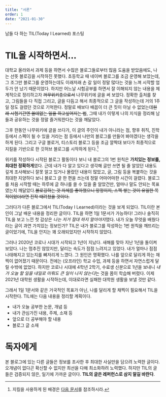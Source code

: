 ```yaml
---
title: "서론"
order: 1
date: "2021-01-30"
---
```


남들 다 하는 TIL(Today I Learned) 포스팅

# TIL을 시작하면서...

대학교 올라와서 과제 등을 하면서 수많은 블로그들로부터 많음 도움을 받았음에도, 나는 선뜻 블로깅을 시작하진 못했다. 초등학교 때 네이버 블로그를 조금 운영해 보았는데, 그 조그만 블로그를 운영하는데도 이래저래 손 갈 일이 정말 많다는 것을 느껴 시작할 엄두가 안 났기 때문이었다. 하지만 어느날 시험공부를 하면서 잘 이해되지 않는 내용을 체계적으로 정리하고자 ~~꺼무위키충으로서~~ 나무위키에 글을 써 보았다. 정확한 출처를 찾고, 그림들을 다 직접 그리고, 글을 다듬고 해서 최종적으로 그 글을 작성하는데 거의 1주일 정도 걸렸던 것으로 기억한다. 정말로 배보다 배꼽이 더 큰 짓이 아닐 수 없었는데~~원래 시험기간엔 쓸데없는 일을 하고싶어지는 법~~, 그때 내가 이렇게 나의 지식을 정리해 남들과 공유하는 것을 정말 즐거워한다는 것을 깨달았다.

그후 한동안 나무위키에 글을 쓰다가, 이 글의 주인이 내가 아니라는 점, 향후 취직, 진학 등에서 스펙이 될 수 있을 거라는 점 등에서 나만의 블로그를 만들어 봐야겠다는 생각을 하게 된다. 그리고 구글 블로거, 티스토리 블로그 등을 조금 깔짝대 보다가 최종적으로 지킬을 기반으로 한 깃허브 블로그를 시작하게 된다.[^1]

[^1]: 지킬을 사용하게 된 배경은 [다음 문서](jekyll/01-introduction)를 참조하시라.

위키를 작성하다 시작된 블로그 활동이다 보니 내 블로그의 1번 원칙은 **가치있는 정보를, 최대한 정확하게**였다. 근데 내가 다 알고 있다고 생각해 글만 쓰면 될 줄 알았던 내용도 깊게 조사해보니 잘못 알고 있거나 몰랐던 내용이 많았고, 글, 그림 등을 복붙하는 것을 최대한 지양하다 보니 블로그 글 한 편을 쓰는데 정말 어마어마한 시간이 걸렸다. 블로그를 처음 시작할 때는 하루에 글 하나를 쓸 수 있을 줄 알았건만, 얼마나 말도 안되는 목표였는지 깨달았다.~~블로깅하는 것 자체를 좋아했으니 망정이지, 스펙 쌓는 것이 유일한 목적이었더라면 진작 때려쳤을 것이다.~~

그러다가 다른 블로그에서 TIL(Today I Learned)이라는 것을 보게 되었다. TIL이란 본인이 그날 배운 내용을 정리한 글이다. TIL을 하면 1일 1문서가 가능하다! 그러나 솔직히 TIL을 보고 느낀 첫 감상은 *나는 저거 절대 하지 말아야지*였다. 내가 오늘 무엇을 배웠다라는 글이 과연 가치있는 정보인가? TIL은 내가 블로그를 작성하는 1번 원칙을 깨뜨리는 글이었기에, TIL을 안지는 꽤 오래되었지만 시작하지 않았다.

그러나 2020년 코로나 시대가 시작되고 1년이 지났다. 새해를 맞아 지난 1년을 돌이켜보았다. 나는 멈추진 않았지만, 달리는 속도가 점점 느려지고 있었다. 내가 얼마나 점점 나태해지고 있는지를 뼈저리게 느꼈다. 그 원인은 명확했다. 나를 앞으로 달리게 하는 채찍이 없어졌기 때문이다. 전에는 (오프라인) 학교 수업, 과제 등을 하면서 자연스럽게 달릴 수밖에 없었다. 하지만 코로나 시대에 4학년 2학기, 수료생 신분으로 1년을 보내니 *내가 오늘 할 일을 내일로 미뤄도 큰 일이 나지 않는다*는 것을 몸이 학습해 버렸다. 이제 2021년 대학원 생활을 시작하는데, 이대로라면 실패한 대학원 생활을 보낼 것만 같다.

그래서 1일 1문서와 같은 거국적인 목표가 아닌, 나를 달리게 할 채찍이 필요해서 TIL을 시작한다. TIL에는 다음 내용을 정리할 계획이다.

- 내가 오늘 공부한 논문, 개념 등
- 내가 관심가진 내용, 주제, 소재 등
- 앞으로 더 공부해야 할 내용
- 블로그 글 소재

# 독자에게

본 블로그에 있는 다른 글들은 정보를 조사한 후 최대한 사실만을 담으려 노력한 글이다. 오개념이 없다곤 확신할 수 없지만 최선을 다해 최소화하려 노력했다. 하지만 TIL의 글들은 검증되지 않은, 일기에 가까운 글이다. **TIL의 글은 레퍼런스로 삼지 말길 바란다**.